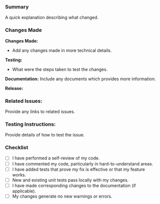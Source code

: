 ### Summary
A quick explanation describing what changed.

### Changes Made
**Changes Made:**
- Add any changes made in more technical details.

**Testing:**
- What were the steps taken to test the changes.

**Documentation:**
Include any documents which provides more information.

**Release:**

### Related Issues:
Provide any links to related issues.

### Testing Instructions:
Provide details of how to test the issue.

### Checklist
- [ ] I have performed a self-review of my code.
- [ ] I have commented my code, particularly in hard-to-understand areas.
- [ ] I have added tests that prove my fix is effective or that my feature works.
- [ ] New and existing unit tests pass locally with my changes.
- [ ] I have made corresponding changes to the documentation (if applicable).
- [ ] My changes generate no new warnings or errors.
